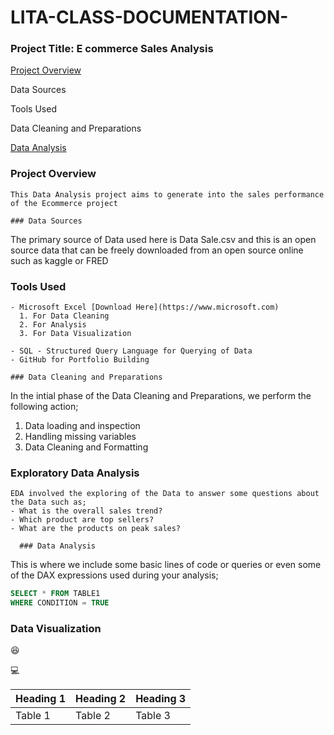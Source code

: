 # LITA-CLASS-DOCUMENTATION-

### Project Title: E commerce Sales Analysis

[Project Overview](#project-overview)

Data Sources

Tools Used

Data Cleaning and Preparations

[Data Analysis](#data-anaylsis)

### Project Overview
```
This Data Analysis project aims to generate into the sales performance of the Ecommerce project 

### Data Sources
```
The primary source  of Data used here is Data Sale.csv and this is an open source data that can be freely downloaded from an open source online such as kaggle or FRED  

### Tools Used
```
- Microsoft Excel [Download Here](https://www.microsoft.com)
  1. For Data Cleaning
  2. For Analysis
  3. For Data Visualization
       
- SQL - Structured Query Language for Querying of Data
- GitHub for Portfolio Building
  
### Data Cleaning and Preparations
```
In the intial phase of the Data Cleaning and Preparations, we perform the following action;

 1. Data loading and inspection
 2. Handling missing variables
 3. Data Cleaning and Formatting

### Exploratory Data Analysis
```
EDA involved the exploring of the Data to answer some questions about the Data such as;
- What is the overall sales trend?
- Which product are top sellers?
- What are the products on peak sales?

  ### Data Analysis
 ```
 This is where we include some basic lines of code or queries or even some of the DAX expressions used during your analysis;

  ```SQL
  SELECT * FROM TABLE1
  WHERE CONDITION = TRUE
  ```

### Data Visualization 

😆

💻

|Heading 1|Heading 2|Heading 3|
|---------|---------|---------|
|Table 1  |Table 2  |Table 3  |

